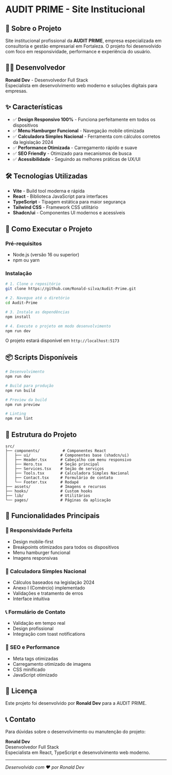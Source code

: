 # AUDIT PRIME - Site Institucional

## 🏢 Sobre o Projeto

Site institucional profissional da **AUDIT PRIME**, empresa especializada em consultoria e gestão empresarial em Fortaleza. O projeto foi desenvolvido com foco em responsividade, performance e experiência do usuário.

## 👨‍💻 Desenvolvedor

**Ronald Dev** - Desenvolvedor Full Stack  
Especialista em desenvolvimento web moderno e soluções digitais para empresas.

## ✨ Características

- ✅ **Design Responsivo 100%** - Funciona perfeitamente em todos os dispositivos
- ✅ **Menu Hamburger Funcional** - Navegação mobile otimizada
- ✅ **Calculadora Simples Nacional** - Ferramenta com cálculos corretos da legislação 2024
- ✅ **Performance Otimizada** - Carregamento rápido e suave
- ✅ **SEO Friendly** - Otimizado para mecanismos de busca
- ✅ **Acessibilidade** - Seguindo as melhores práticas de UX/UI

## 🛠️ Tecnologias Utilizadas

- **Vite** - Build tool moderna e rápida
- **React** - Biblioteca JavaScript para interfaces
- **TypeScript** - Tipagem estática para maior segurança
- **Tailwind CSS** - Framework CSS utilitário
- **Shadcn/ui** - Componentes UI modernos e acessíveis

## 🚀 Como Executar o Projeto

### Pré-requisitos
- Node.js (versão 16 ou superior)
- npm ou yarn

### Instalação

```bash
# 1. Clone o repositório
git clone https://github.com/Ronald-silva/Audit-Prime.git

# 2. Navegue até o diretório
cd Audit-Prime

# 3. Instale as dependências
npm install

# 4. Execute o projeto em modo desenvolvimento
npm run dev
```

O projeto estará disponível em `http://localhost:5173`

## 📦 Scripts Disponíveis

```bash
# Desenvolvimento
npm run dev

# Build para produção
npm run build

# Preview da build
npm run preview

# Linting
npm run lint
```

## 🎨 Estrutura do Projeto

```
src/
├── components/          # Componentes React
│   ├── ui/             # Componentes base (shadcn/ui)
│   ├── Header.tsx      # Cabeçalho com menu responsivo
│   ├── Hero.tsx        # Seção principal
│   ├── Services.tsx    # Seção de serviços
│   ├── Tools.tsx       # Calculadora Simples Nacional
│   ├── Contact.tsx     # Formulário de contato
│   └── Footer.tsx      # Rodapé
├── assets/             # Imagens e recursos
├── hooks/              # Custom hooks
├── lib/                # Utilitários
└── pages/              # Páginas da aplicação
```

## 🌟 Funcionalidades Principais

### 📱 Responsividade Perfeita
- Design mobile-first
- Breakpoints otimizados para todos os dispositivos
- Menu hamburger funcional
- Imagens responsivas

### 🧮 Calculadora Simples Nacional
- Cálculos baseados na legislação 2024
- Anexo I (Comércio) implementado
- Validações e tratamento de erros
- Interface intuitiva

### 📞 Formulário de Contato
- Validação em tempo real
- Design profissional
- Integração com toast notifications

### 🎯 SEO e Performance
- Meta tags otimizadas
- Carregamento otimizado de imagens
- CSS minificado
- JavaScript otimizado

## 📄 Licença

Este projeto foi desenvolvido por **Ronald Dev** para a AUDIT PRIME.

## 📞 Contato

Para dúvidas sobre o desenvolvimento ou manutenção do projeto:

**Ronald Dev**  
Desenvolvedor Full Stack  
Especialista em React, TypeScript e desenvolvimento web moderno.

---

*Desenvolvido com ❤️ por Ronald Dev*